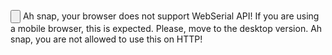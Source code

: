   <esp-web-install-button manifest="proyectos/controles_bluetooth/xgames_snes/manifest.json"></esp-web-install-button>

  <input class="btn" type="button" slot="activate"/>
  <span slot="unsupported">Ah snap, your browser does not support WebSerial API! If you are using a mobile browser, this is expected. Please, move to the desktop version.</span>
  <span slot="not-allowed">Ah snap, you are not allowed to use this on HTTP!</span>
</esp-web-install-button>



<script>
  // preload bg images
  var img1 = new Image();
  var img2 = new Image();
  img1.src="imagenes/pswitch_h.png";
  img2.src="imagenes/pswitch_p.png";
</script>
